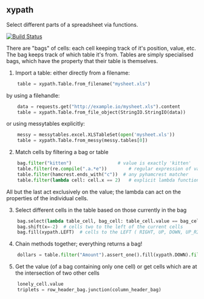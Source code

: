 ## xypath

Select different parts of a spreadsheet via functions.

[![Build Status](https://travis-ci.org/scraperwiki/xypath.png?branch=master)](https://travis-ci.org/scraperwiki/xypath)

There are "bags" of cells: each cell keeping track of it's position, value, etc.
The bag keeps track of which table it's from.
Tables are simply specialised bags, which have the property that their table is themselves.

1) Import a table: either directly from a filename:

```python
    table = xypath.Table.from_filename("mysheet.xls")
```

   by using a filehandle:

```python
    data = requests.get("http://example.io/mysheet.xls").content
    table = xypath.Table.from_file_object(StringIO.StringIO(data))
```

   or using messytables explicitly:

```python
    messy = messytables.excel.XLSTableSet(open('mysheet.xls'))
    table = xypath.Table.from_messy(messy.tables[0])
```

2) Match cells by filtering a bag or table
```python
    bag.filter("kitten")                 # value is exactly 'kitten'
    table.filter(re.compile(".a.*e"))        # regular expression of value
    table.filter(hamcrest.ends_with("c"))  # any pyhamcrest matcher
    table.filter(lambda cell: cell.x == 2)   # explicit lambda function on each cell
```
   All but the last act exclusively on the value; the lambda can act on the
   properties of the individual cells.

3) Select different cells in the table based on those currently in the bag
```python
    bag.select(lambda table_cell, bag_cell: table_cell.value == bag_cell.value)  # cells with same value
    bag.shift(x=-2)  # cells two to the left of the current cells
    bag.fill(xypath.LEFT)  # cells to the LEFT ( RIGHT, UP, DOWN, UP_RIGHT ...)
```

4) Chain methods together; everything returns a bag!
```python
    dollars = table.filter("Amount").assert_one().fill(xypath.DOWN).filter(re.search("$"))
```

5) Get the value (of a bag containing only one cell) or get cells which are at the intersection of two other cells
```python
    lonely_cell.value
    triplets = row_header_bag.junction(column_header_bag)
```
